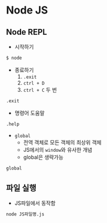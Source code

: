 # Node JS

## Node REPL

- 시작하기 

```bash
$ node
```

- 종료하기
  1. `.exit`
  2. `ctrl + D`
  3. `ctrl + C`  두 번

```bash
.exit
```

- 명령어 도움말

```bash
.help
```

- `global`
  - 전역 객체로 모든 객체의 최상위 객체
  - JS에서의 `window`와 유사한 개념
  - global은 생략가능

```bash
global
```



## 파일 실행

- JS파일에서 동작함

```bash
node JS파일명.js
```





